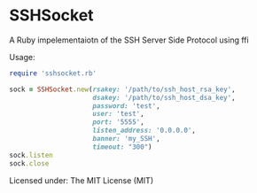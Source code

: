 SSHSocket
=========

A Ruby impelementaiotn of the SSH Server Side Protocol using ffi 

Usage:

```ruby
require 'sshsocket.rb'

sock = SSHSocket.new(rsakey: '/path/to/ssh_host_rsa_key', 
			   		 dsakey: '/path/to/ssh_host_dsa_key',
			   		 password: 'test',
			   		 user: 'test',
			   		 port: '5555',
			   		 listen_address: '0.0.0.0',
			   		 banner: 'my_SSH',
			   		 timeout: "300")
sock.listen
sock.close
```
 Licensed under: The MIT License (MIT)

